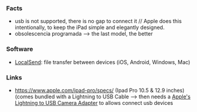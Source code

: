 ### Facts 
* usb is not supported, there is no gap to connect it // Apple does this intentionally, to keep the iPad simple and elegantly designed.
* obsolescencia programada --> the last model, the better

### Software
* [LocalSend](https://github.com/localsend/localsend): file transfer between devices (iOS, Android, Windows, Mac)


### Links 
* https://www.apple.com/ipad-pro/specs/ (Ipad Pro 10.5 & 12.9 inches) (comes bundled with a Lightning to USB Cable  --> then needs a [Apple's Lightning to USB Camera Adapter](https://www.apple.com/es/shop/product/MK0W2ZM/A/adaptador-de-conector-lightning-a-usb-3-para-c%C3%A1maras?fnode=91) to allows connect usb devices
